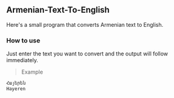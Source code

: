 ## Armenian-Text-To-English

Here's a small program that converts Armenian text to English.

### How to use
Just enter the text you want to convert and the output will follow immediately.

> Example
~~~csharp
Հայերեն
Hayeren
~~~
